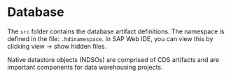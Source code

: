 # Database
The `src` folder contains the database artifact definitions.
The namespace is defined in the file: `.hdinamespace`.
In SAP Web IDE, you can view this by clicking view -> show hidden files.

Native datastore objects (NDSOs) are comprised of CDS artifacts and are
important components for data warehousing projects.
